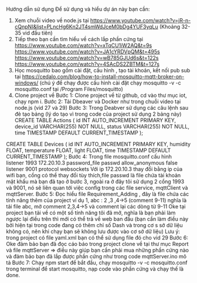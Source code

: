 Hướng dẫn sử dụng
Để sử dụng và hiểu dự án này bạn cần:
1. Xem chuỗi video về node.js tại  https://www.youtube.com/watch?v=jR-n-cQnpNI&list=PLncHg6Kn2JT4smWdJceM0bDg4YUF3yqLu (Khoảng 32-35 vid đầu tiên)
2. Tiếp theo bạn cần tìm hiểu về cách lắp phần cứng tại 
https://www.youtube.com/watch?v=xTqCU1iW2AQ&t=9s
https://www.youtube.com/watch?v=JA1cYRDVpQM&t=495s
https://www.youtube.com/watch?v=wB785GJUd6s&t=122s
https://www.youtube.com/watch?v=4SAcDS2ZBTM&t=127s
3. Học mosquitto bao gồm cài đặt, cấu hình , tạo tài khoản, kết nối pub sub tại https://cedalo.com/blog/how-to-install-mosquitto-mqtt-broker-on-windows/ (chú ý để chạy được cấu hình cài đặt chạy mosquitto -v -c mosquitto.conf tại /Program Files/mosquitto)
4. Clone project về
Bước 1: Clone project về từ github, cd vào thư mục iot, chạy npm i.
Bước 2: Tải Dbeaver và Docker như trong chuỗi video tại node.js (vid 27 và 29)
Bước 3: Trong Deabver sử dụng các câu lệnh sau đẻ tạo bảng (lý do tạo vì trong code của project sử dụng 2 bảng này)
CREATE TABLE Actions (
    id INT AUTO_INCREMENT PRIMARY KEY,
    device_id VARCHAR(255) NOT NULL,
    status VARCHAR(255) NOT NULL,
    time TIMESTAMP DEFAULT CURRENT_TIMESTAMP
);

CREATE TABLE Devices (
    id INT AUTO_INCREMENT PRIMARY KEY,
    humidity FLOAT,
    temperature FLOAT,
    light FLOAT,
    time TIMESTAMP DEFAULT CURRENT_TIMESTAMP
);
Bước 4: Trong file mosquitto.conf cấu hình
listener 1993 172.20.10.3
password_file passwd
allow_anonymous false
listener 9001
protocol websockets
Với ip 172.20.10.3 thay đổi bằng ip của wifi bạn, cổng có thể thay đổi tùy thích,file passwd là file chứa tài khoản mật khẩu mà bạn đã tạo ở bước 3, ngoài ra ở đây tôi sử dụng 2 cổng 1993 và 9001, nó sẽ liên quan tới
việc config trong các file service, mqttClient và mqttServer.
Bước 5: Đọc hiểu file Requirement_Adding , đây là file chứa các tính năng thêm của project
ví dụ 1, abc : 2 ,3 ,4->5 (comment 9-11) nghĩa là tải file abc, mở comment 2,3,4->5 và comment lại các dòng từ 9-11
Oke tại project bạn tải về có một số tính năng tôi đã mở, nghĩa là bạn phải làm ngược lại điều trên thì mới có thể trả về web ban đầu (bạn cần làm điều này bởi hiện tại trong code đang có thêm chỉ số Dash và trong cơ s
sở dữ liệu không có, nên khi chạy bạn sẽ không lưu được vào cơ sở dữ liệu)
Lưu ý: trong project có file yaml.xml bạn có thể sử dụng file đó cho vid 29 
Bước 6: Oke đảm bảo bạn đã đọc cáo báo trong project clone về tại thư mục Report và file mqttServer => điều này giúp bạn cần phải mua những phần cứng nào và đảm bảo bạn đã lắp được phần cứng như trong code mqttServer.ino mô tả
Bước 7: Chạy npm start để bắt đầu, chạy mosquitto -v -c mosquitto.conf trong terminal để start mosquitto, nạp code vào phần cứng và chạy thế là done.
